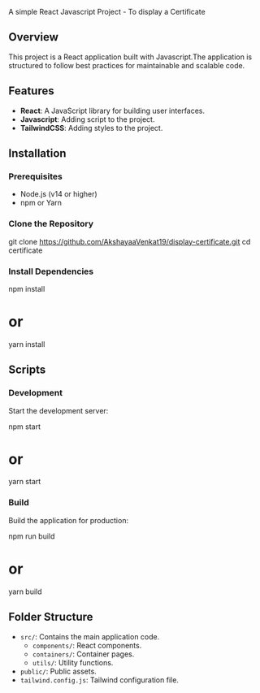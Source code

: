 A simple React Javascript Project - To display a Certificate

## Overview

This project is a React application built with Javascript.The application is structured to follow best practices for maintainable and scalable code.

## Features

- **React**: A JavaScript library for building user interfaces.
- **Javascript**: Adding script to the project.
- **TailwindCSS**: Adding styles to the project.

## Installation

### Prerequisites

- Node.js (v14 or higher)
- npm or Yarn

### Clone the Repository

git clone https://github.com/AkshayaaVenkat19/display-certificate.git
cd certificate

### Install Dependencies

npm install
# or
yarn install


## Scripts

### Development

Start the development server:


npm start
# or
yarn start


### Build

Build the application for production:


npm run build
# or
yarn build



## Folder Structure

- `src/`: Contains the main application code.
  - `components/`: React components.
  - `containers/`: Container pages.
  - `utils/`: Utility functions.
- `public/`: Public assets.
- `tailwind.config.js`: Tailwind configuration file.


